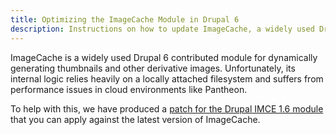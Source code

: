 ```yaml
---
title: Optimizing the ImageCache Module in Drupal 6
description: Instructions on how to update ImageCache, a widely used Drupal 6 contributed module.
---
```

ImageCache is a widely used Drupal 6 contributed module for dynamically generating thumbnails and other derivative images. Unfortunately, its internal logic relies heavily on a locally attached filesystem and suffers from performance issues in cloud environments like Pantheon.

To help with this, we have produced a [patch for the Drupal IMCE 1.6 module](https://gist.github.com/tauno/4236123) that you can apply against the latest version of ImageCache.
